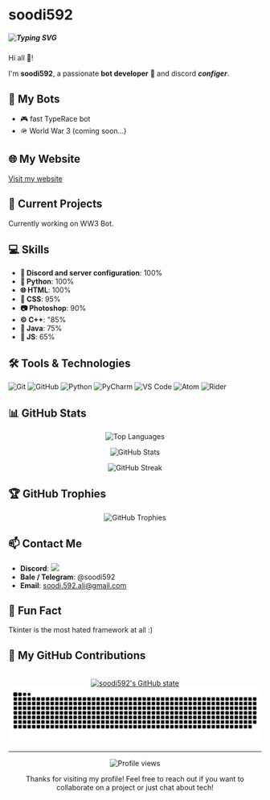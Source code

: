 # soodi592


##### ![Typing SVG](https://readme-typing-svg.demolab.com?font=Roboto+Mono&weight=600&pause=1000&random=false&width=435&lines=Python+Master;Desktop+Developer;GUI+Developer;Bale+Bot+Developer;Telegram+Bot+Developer;Frontend+Programmer;Backend+Developer;Passionate+about+Development+%E2%99%A5%EF%B8%8F)
Hi all 👋!

I'm **soodi592**, a passionate **bot developer** 🤖 and discord ***configer***.

## 🤖 My Bots

- 🎮 fast TypeRace bot
- 🪖 World War 3 (coming soon...)

## 🌐 My Website

<a href="https://soodi592.github.io/" target="_blank">Visit my website</a>

## 🚀 Current Projects

Currently working on WW3 Bot.

## 💻 Skills

- **🔷 Discord and server configuration**: 100%
- **🐍 Python**: 100%
- **🌐 HTML**: 100%
- **🎨 CSS**: 95%
- **📷 Photoshop**: 90%
- **©️ C++**: "85%
- **🦅 Java**: 75%
- **🔰 JS**: 65%

## 🛠️ Tools & Technologies

![Git](https://img.shields.io/badge/-Git-F05032?style=flat-square&logo=git&logoColor=white)
![GitHub](https://img.shields.io/badge/-GitHub-181717?style=flat-square&logo=github)
![Python](https://img.shields.io/badge/-Python-3776AB?style=flat-square&logo=python&logoColor=white)
![PyCharm](https://img.shields.io/badge/-PyCharm-000000?style=flat-square&logo=pycharm&logoColor=white)
![VS Code](https://img.shields.io/badge/-VS%20Code-007ACC?style=flat-square&logo=visual-studio-code)
![Atom](https://img.shields.io/badge/-Atom-66595C?style=flat-square&logo=atom&logoColor=white)
![Rider](https://img.shields.io/badge/-Rider-000000?style=flat-square&logo=rider&logoColor=white)
## 📊 GitHub Stats

<p align="center">
  <img src="https://github-readme-stats.vercel.app/api/top-langs/?username=soodi592&layout=compact&theme=radical" alt="Top Languages" />
</p>

<p align="center">
  <img src="https://github-readme-stats.vercel.app/api?username=soodi592&show_icons=true&theme=radical" alt="GitHub Stats" />
</p>

<p align="center">
  <img src="https://github-readme-streak-stats.herokuapp.com/?user=soodi592&theme=radical" alt="GitHub Streak" />
</p>

## 🏆 GitHub Trophies

<p align="center">
  <img src="https://github-profile-trophy.vercel.app/?username=soodi592&theme=darkhub&column=7" alt="GitHub Trophies" />
</p>

## 📫 Contact Me

- **Discord**: <a href="https://discordapp.com/users/730819899273773106" target="_blank"><img src="https://img.shields.io/badge/-Discord-7289DA?style=flat-square&logo=discord&logoColor=white" /></a>
- **Bale / Telegram**: @soodi592
- **Email**: soodi.592.ali@gmail.com

## 🌟 Fun Fact

Tkinter is the most hated framework at all :)

## 📃 My GitHub Contributions
<br/>
<div align='center'>
  <a href="https://github.com/soodi592"><img alt="soodi592's GitHub state" src="https://github-readme-activity-graph.vercel.app/graph?username=soodi592&bg_color=262312&color=4ddbff&line=04f6a5&point=ff0000&area=true&hide_border=false&radius=16)" height="300px"></a>
</details>

<picture>
  <source media="(prefers-color-scheme: dark)" srcset="https://raw.githubusercontent.com/kian-ahmadian/kian-ahmadian/output/github-contribution-grid-snake-dark.svg">
  <source media="(prefers-color-scheme: light)" srcset="https://raw.githubusercontent.com/kian-ahmadian/kian-ahmadian/output/github-contribution-grid-snake.svg">
  <img alt="soodi592 contribution" src="https://raw.githubusercontent.com/kian-ahmadian/kian-ahmadian/output/github-contribution-grid-snake.svg">
</picture>

---

<p align="center">
  <img src="https://komarev.com/ghpvc/?username=soodi592&color=blueviolet" alt="Profile views" />
</p>

<p align="center">
  Thanks for visiting my profile! Feel free to reach out if you want to collaborate on a project or just chat about tech!
</p>
